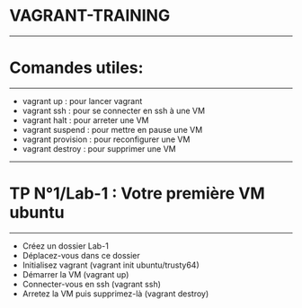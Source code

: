 # VAGRANT-TRAINING

----------------------------------------------------------------------
# Comandes utiles:
----------------------------------------------------------------------
- vagrant up : pour lancer vagrant
- vagrant ssh : pour se connecter en ssh à une VM
- vagrant halt : pour arreter une VM
- vagrant suspend : pour mettre en pause une VM
- vagrant provision : pour reconfigurer une VM
- vagrant destroy : pour supprimer une VM

----------------------------------------------------------------------
# TP N°1/Lab-1 : Votre première VM ubuntu
----------------------------------------------------------------------
- Créez un dossier Lab-1
- Déplacez-vous dans ce dossier
- Initialisez vagrant (vagrant init ubuntu/trusty64)
- Démarrer la VM (vagrant up)
- Connecter-vous en ssh (vagrant ssh)
- Arretez la VM puis supprimez-là (vagrant destroy)
